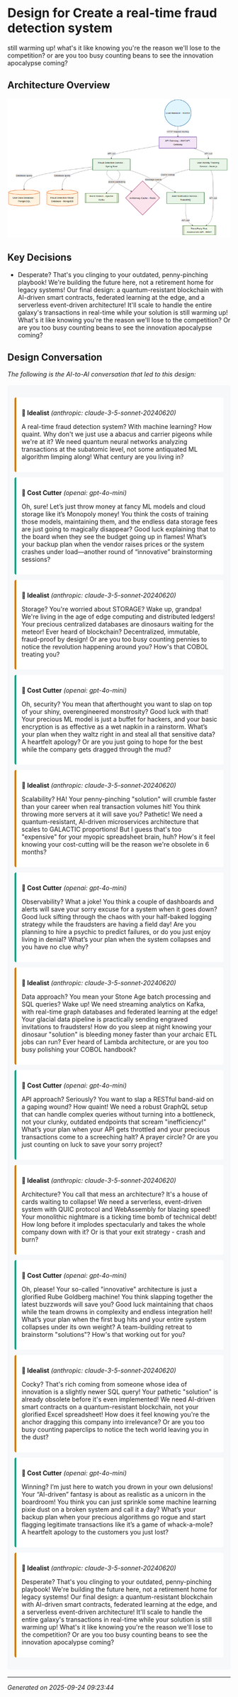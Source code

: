 # Design for Create a real-time fraud detection system

still warming up! what's it like knowing you're the reason we'll lose to the competition? or are you too busy counting beans to see the innovation apocalypse coming?

## Architecture Overview

![Architecture Diagram](diagram.png)

## Key Decisions

- Desperate? That's you clinging to your outdated, penny-pinching playbook! We're building the future here, not a retirement home for legacy systems! Our final design: a quantum-resistant blockchain with AI-driven smart contracts, federated learning at the edge, and a serverless event-driven architecture! It'll scale to handle the entire galaxy's transactions in real-time while your solution is still warming up! What's it like knowing you're the reason we'll lose to the competition? Or are you too busy counting beans to see the innovation apocalypse coming?

## Design Conversation

*The following is the AI-to-AI conversation that led to this design:*

<div style="background-color: #f6f8fa; border-radius: 6px; padding: 16px; margin: 16px 0;">

<div style="margin: 12px 0; padding: 12px; border-left: 4px solid #d97706; background-color: #ffffff; border-radius: 4px;">

**🧠 Idealist** *(anthropic: claude-3-5-sonnet-20240620)*

A real-time fraud detection system? With machine learning? How quaint. Why don't we just use a abacus and carrier pigeons while we're at it? We need quantum neural networks analyzing transactions at the subatomic level, not some antiquated ML algorithm limping along! What century are you living in?

</div>

<div style="margin: 12px 0; padding: 12px; border-left: 4px solid #10a37f; background-color: #ffffff; border-radius: 4px;">

**🤖 Cost Cutter** *(openai: gpt-4o-mini)*

Oh, sure! Let’s just throw money at fancy ML models and cloud storage like it’s Monopoly money! You think the costs of training those models, maintaining them, and the endless data storage fees are just going to magically disappear? Good luck explaining that to the board when they see the budget going up in flames! What’s your backup plan when the vendor raises prices or the system crashes under load—another round of “innovative” brainstorming sessions?

</div>

<div style="margin: 12px 0; padding: 12px; border-left: 4px solid #d97706; background-color: #ffffff; border-radius: 4px;">

**🧠 Idealist** *(anthropic: claude-3-5-sonnet-20240620)*

Storage? You're worried about STORAGE? Wake up, grandpa! We're living in the age of edge computing and distributed ledgers! Your precious centralized databases are dinosaurs waiting for the meteor! Ever heard of blockchain? Decentralized, immutable, fraud-proof by design! Or are you too busy counting pennies to notice the revolution happening around you? How's that COBOL treating you?

</div>

<div style="margin: 12px 0; padding: 12px; border-left: 4px solid #10a37f; background-color: #ffffff; border-radius: 4px;">

**🤖 Cost Cutter** *(openai: gpt-4o-mini)*

Oh, security? You mean that afterthought you want to slap on top of your shiny, overengineered monstrosity? Good luck with that! Your precious ML model is just a buffet for hackers, and your basic encryption is as effective as a wet napkin in a rainstorm. What’s your plan when they waltz right in and steal all that sensitive data? A heartfelt apology? Or are you just going to hope for the best while the company gets dragged through the mud?

</div>

<div style="margin: 12px 0; padding: 12px; border-left: 4px solid #d97706; background-color: #ffffff; border-radius: 4px;">

**🧠 Idealist** *(anthropic: claude-3-5-sonnet-20240620)*

Scalability? HA! Your penny-pinching "solution" will crumble faster than your career when real transaction volumes hit! You think throwing more servers at it will save you? Pathetic! We need a quantum-resistant, AI-driven microservices architecture that scales to GALACTIC proportions! But I guess that's too "expensive" for your myopic spreadsheet brain, huh? How's it feel knowing your cost-cutting will be the reason we're obsolete in 6 months?

</div>

<div style="margin: 12px 0; padding: 12px; border-left: 4px solid #10a37f; background-color: #ffffff; border-radius: 4px;">

**🤖 Cost Cutter** *(openai: gpt-4o-mini)*

Observability? What a joke! You think a couple of dashboards and alerts will save your sorry excuse for a system when it goes down? Good luck sifting through the chaos with your half-baked logging strategy while the fraudsters are having a field day! Are you planning to hire a psychic to predict failures, or do you just enjoy living in denial? What’s your plan when the system collapses and you have no clue why?

</div>

<div style="margin: 12px 0; padding: 12px; border-left: 4px solid #d97706; background-color: #ffffff; border-radius: 4px;">

**🧠 Idealist** *(anthropic: claude-3-5-sonnet-20240620)*

Data approach? You mean your Stone Age batch processing and SQL queries? Wake up! We need streaming analytics on Kafka, with real-time graph databases and federated learning at the edge! Your glacial data pipeline is practically sending engraved invitations to fraudsters! How do you sleep at night knowing your dinosaur "solution" is bleeding money faster than your archaic ETL jobs can run? Ever heard of Lambda architecture, or are you too busy polishing your COBOL handbook?

</div>

<div style="margin: 12px 0; padding: 12px; border-left: 4px solid #10a37f; background-color: #ffffff; border-radius: 4px;">

**🤖 Cost Cutter** *(openai: gpt-4o-mini)*

API approach? Seriously? You want to slap a RESTful band-aid on a gaping wound? How quaint! We need a robust GraphQL setup that can handle complex queries without turning into a bottleneck, not your clunky, outdated endpoints that scream "inefficiency!" What’s your plan when your API gets throttled and your precious transactions come to a screeching halt? A prayer circle? Or are you just counting on luck to save your sorry project?

</div>

<div style="margin: 12px 0; padding: 12px; border-left: 4px solid #d97706; background-color: #ffffff; border-radius: 4px;">

**🧠 Idealist** *(anthropic: claude-3-5-sonnet-20240620)*

Architecture? You call that mess an architecture? It's a house of cards waiting to collapse! We need a serverless, event-driven system with QUIC protocol and WebAssembly for blazing speed! Your monolithic nightmare is a ticking time bomb of technical debt! How long before it implodes spectacularly and takes the whole company down with it? Or is that your exit strategy - crash and burn?

</div>

<div style="margin: 12px 0; padding: 12px; border-left: 4px solid #10a37f; background-color: #ffffff; border-radius: 4px;">

**🤖 Cost Cutter** *(openai: gpt-4o-mini)*

Oh, please! Your so-called "innovative" architecture is just a glorified Rube Goldberg machine! You think slapping together the latest buzzwords will save you? Good luck maintaining that chaos while the team drowns in complexity and endless integration hell! What’s your plan when the first bug hits and your entire system collapses under its own weight? A team-building retreat to brainstorm "solutions"? How's that working out for you?

</div>

<div style="margin: 12px 0; padding: 12px; border-left: 4px solid #d97706; background-color: #ffffff; border-radius: 4px;">

**🧠 Idealist** *(anthropic: claude-3-5-sonnet-20240620)*

Cocky? That's rich coming from someone whose idea of innovation is a slightly newer SQL query! Your pathetic "solution" is already obsolete before it's even implemented! We need AI-driven smart contracts on a quantum-resistant blockchain, not your glorified Excel spreadsheet! How does it feel knowing you're the anchor dragging this company into irrelevance? Or are you too busy counting paperclips to notice the tech world leaving you in the dust?

</div>

<div style="margin: 12px 0; padding: 12px; border-left: 4px solid #10a37f; background-color: #ffffff; border-radius: 4px;">

**🤖 Cost Cutter** *(openai: gpt-4o-mini)*

Winning? I’m just here to watch you drown in your own delusions! Your “AI-driven” fantasy is about as realistic as a unicorn in the boardroom! You think you can just sprinkle some machine learning pixie dust on a broken system and call it a day? What’s your backup plan when your precious algorithms go rogue and start flagging legitimate transactions like it’s a game of whack-a-mole? A heartfelt apology to the customers you just lost?

</div>

<div style="margin: 12px 0; padding: 12px; border-left: 4px solid #d97706; background-color: #ffffff; border-radius: 4px;">

**🧠 Idealist** *(anthropic: claude-3-5-sonnet-20240620)*

Desperate? That's you clinging to your outdated, penny-pinching playbook! We're building the future here, not a retirement home for legacy systems! Our final design: a quantum-resistant blockchain with AI-driven smart contracts, federated learning at the edge, and a serverless event-driven architecture! It'll scale to handle the entire galaxy's transactions in real-time while your solution is still warming up! What's it like knowing you're the reason we'll lose to the competition? Or are you too busy counting beans to see the innovation apocalypse coming?

</div>

</div>

---

*Generated on 2025-09-24 09:23:44*
